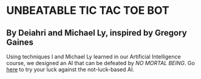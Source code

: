 # UNBEATABLE TIC TAC TOE BOT
## By Deiahri and Michael Ly, inspired by Gregory Gaines

Using techniques I and Michael Ly learned in our Artificial Intelligence course, we designed an AI that can be defeated by *NO MORTAL BEING*. Go [here](deiahri.github.io/TicTacToe.js) to try your luck against the not-luck-based AI.